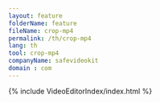 ```yaml
---
layout: feature
folderName: feature
fileName: crop-mp4
permalink: /th/crop-mp4
lang: th
tool: crop-mp4
companyName: safevideokit
domain : com
---
```


{% include VideoEditorIndex/index.html %}

   